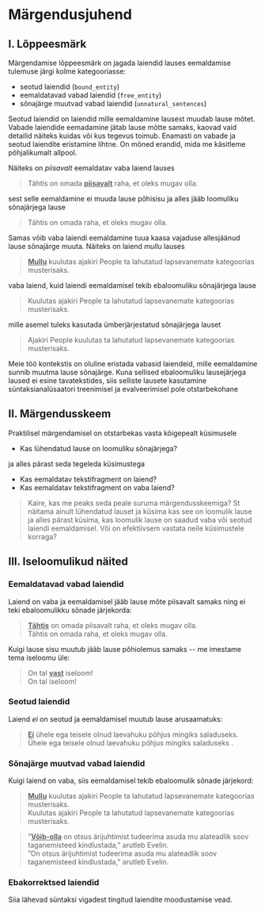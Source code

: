# Märgendusjuhend

## I. Lõppeesmärk 
Märgendamise lõppeesmärk on jagada laiendid lauses eemaldamise tulemuse järgi kolme kategooriasse: 

* seotud laiendid (`bound_entity`)
* eemaldatavad vabad laiendid (`free_entity`)
* sõnajärge muutvad vabad laiendid (`unnatural_sentences`) 

Seotud laiendid on laiendid mille eemaldamine lausest muudab lause mõtet. 
Vabade laiendide eemadamine jätab lause mõtte samaks, kaovad vaid detailid näiteks kuidas või kus tegevus toimub. 
Enamasti on vabade ja seotud laiendite eristamine lihtne. On mõned erandid, mida me käsitleme põhjalikumalt allpool.


Näiteks on _piisavalt_ eemaldatav vaba laiend lauses

> Tähtis on omada <u>**piisavalt**</u> raha, et oleks mugav olla.

sest selle eemaldamine ei muuda lause põhisisu ja alles jääb loomuliku sõnajärjega lause

> Tähtis on omada raha, et oleks mugav olla.

Samas võib vaba laiendi eemaldamine tuua kaasa vajaduse allesjäänud lause sõnajärge muuta. Näiteks on laiend _mullu_ lauses 

> <u>**Mullu**</u> kuulutas ajakiri People ta lahutatud lapsevanemate kategoorias musterisaks.

vaba laiend, kuid laiendi eemaldamisel tekib ebaloomuliku sõnajärjega lause  

> Kuulutas ajakiri People ta lahutatud lapsevanemate kategoorias musterisaks.

mille asemel tuleks kasutada ümberjärjestatud sõnajärjega lauset

> Ajakiri People kuulutas ta lahutatud lapsevanemate kategoorias musterisaks.

Meie töö kontekstis on oluline eristada vabasid laiendeid, mille eemaldamine sunnib muutma lause sõnajärge. 
Kuna sellised ebaloomuliku lausejärjega laused ei esine tavatekstides, siis selliste lausete kasutamine süntaksianalüsaatori treenimisel ja evalveerimisel pole otstarbekohane

## II. Märgendusskeem

Praktilisel märgendamisel on otstarbekas vasta kõigepealt küsimusele

* Kas lühendatud lause on loomuliku sõnajärjega?

ja alles pärast seda tegeleda küsimustega

* Kas eemaldatav tekstifragment on laiend?
* Kas eemaldatav tekstifragment on vaba laiend?

> Kaire, kas me peaks seda peale suruma märgendusskeemiga?
> St näitama ainult lühendatud lauset ja küsima kas see on loomulik lause ja alles pärast küsima, kas loomulik lause on saadud vaba või seotud laiendi eemaldamisel.
> Või on efektiivsem vastata neile küsimustele korraga?  


## III. Iseloomulikud näited

### Eemaldatavad vabad laiendid

Laiend on vaba ja eemaldamisel jääb lause mõte piisavalt samaks ning ei teki ebaloomulikku sõnade järjekorda: 

> <u>**Tähtis**</u> on omada piisavalt raha, et oleks mugav olla. <br/>
> Tähtis on omada raha, et oleks mugav olla.

Kuigi lause sisu muutub jääb lause põhiolemus samaks -- me imestame tema iseloomu üle:

> On tal <u>**vast**</u> iseloom! <br/>
> On tal iseloom!


### Seotud laiendid

Laiend _ei_ on seotud ja eemaldamisel muutub lause arusaamatuks:

> <u>**Ei**</u> ühele ega teisele olnud laevahuku põhjus mingiks saladuseks. <br/>
> Ühele ega teisele olnud laevahuku põhjus mingiks saladuseks .


### Sõnajärge muutvad vabad laiendid 

Kuigi laiend on vaba, siis eemaldamisel tekib ebaloomulik sõnade järjekord:

> <u>**Mullu**</u> kuulutas ajakiri People ta lahutatud lapsevanemate kategoorias musterisaks. <br/>
> Kuulutas ajakiri People ta lahutatud lapsevanemate kategoorias musterisaks.


>”<u>**Võib-olla**</u> on otsus ärijuhtimist tudeerima asuda mu alateadlik soov taganemisteed kindlustada,” arutleb Evelin. <br>
> ”On otsus ärijuhtimist tudeerima asuda mu alateadlik soov taganemisteed kindlustada,” arutleb Evelin.

### Ebakorrektsed laiendid

Siia lähevad süntaksi vigadest tingitud laiendite moodustamise vead.




